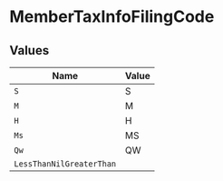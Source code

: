 # MemberTaxInfoFilingCode


## Values

| Name                     | Value                    |
| ------------------------ | ------------------------ |
| `S`                      | S                        |
| `M`                      | M                        |
| `H`                      | H                        |
| `Ms`                     | MS                       |
| `Qw`                     | QW                       |
| `LessThanNilGreaterThan` | <nil>                    |
